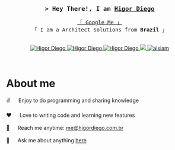 
<br>
<br>

<!-- Intro  -->
<h3 align="center">
        <samp>&gt; Hey There!, I am
                <b><a target="_blank" href="https://higordiego.com.br">Higor Diego</a></b>
        </samp>
</h3>


<p align="center"> 
  <samp>
    <a href="https://www.google.com/search?q=Higor+Diego+Arquiteto+de+Soluções">「 Google Me 」</a>
    <br>
    「 I am a Architect Solutions from <b>Brazil</b> 」
    <br>
    <br>
  </samp>
</p>

<p align="center">
 <a href="https://higordiego.com.br" target="blank">
  <img src="https://img.shields.io/badge/Website-DC143C?style=for-the-badge&logo=medium&logoColor=white" taget="_blank" alt="Higor Diego" />
 </a>
 <a href="https://linkedin.com/in/higordiego" target="_blank">
  <img src="https://img.shields.io/badge/LinkedIn-0077B5?style=for-the-badge&logo=linkedin&logoColor=white" alt="Higor Diego"/>
 </a>
 <a href="https://dev.to/higordiego" target="_blank">
  <img src="https://img.shields.io/badge/dev.to-0A0A0A?style=for-the-badge&logo=dev.to&logoColor=white" alt="Higor Diego" />
 </a>
 <a href="https://twitter.com/HigorDiegoAlves" target="_blank">
  <img src="https://img.shields.io/badge/Twitter-1DA1F2?style=for-the-badge&logo=twitter&logoColor=white" />
 </a>
 <a href="https://instagram.com/_higordiego" target="_blank">
  <img src="https://img.shields.io/badge/Instagram-fe4164?style=for-the-badge&logo=instagram&logoColor=white" alt="alsiam" />
 </a> 

</p>
<br />

<!-- About Section -->
 # About me
 
<p>
 <!-- <img align="right" width="350" src="/assets/programmer.gif" alt="Coding gif" /> -->
  
 ✌️ &emsp; Enjoy to do programming and sharing knowledge <br/><br/>
 ❤️ &emsp; Love to writing code and learning new features<br/><br/>
 📧 &emsp; Reach me anytime: me@higordiego.com.br<br/><br/>
 💬 &emsp; Ask me about anything [here](https://github.com/higordiego/higordiego/issues)

</p>
